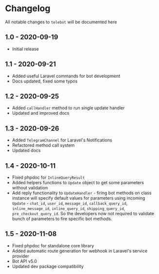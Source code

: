 # Changelog

All notable changes to `telebot` will be documented here

## 1.0 - 2020-09-19

- Initial release

## 1.1 - 2020-09-21

- Added useful Laravel commands for bot development
- Docs updated, fixed some typos

## 1.2 - 2020-09-25

- Added `callHandler` method to run single update handler
- Updated and improved docs

## 1.3 - 2020-09-26

- Added `TelegramChannel` for Laravel's Notifications
- Refactored method call system
- Updated docs

## 1.4 - 2020-10-11

- Fixed phpdoc for `InlineQueryResult`
- Added helpers functions to `Update` object to get some parameters without validation
- Add reply functionality to `UpdateHandler` - firing bot methods on class instance will specify default values for parameters using incoming `Update` - `chat_id`, `user_id`, `message_id`, `callback_query_id`, `inline_message_id`, `inline_query_id`, `shipping_query_id`, `pre_checkout_query_id`. So the developers now not required to validate bunch of parameters to fire specific bot methods.

## 1.5 - 2020-11-08

- Fixed phpdoc for standalone core library
- Added automatic route generation for webhook in Laravel's service provider
- Bot API v5.0
- Updated dev package compatibility